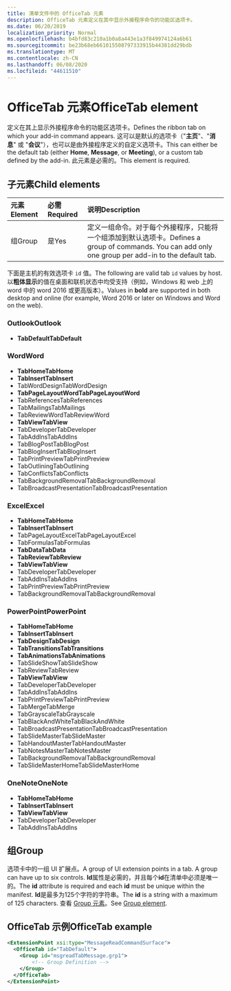 ```yaml
---
title: 清单文件中的 OfficeTab 元素
description: OfficeTab 元素定义在其中显示外接程序命令的功能区选项卡。
ms.date: 06/20/2019
localization_priority: Normal
ms.openlocfilehash: b4bfd83c210a1b0a8a443e1a3f849974124a6b61
ms.sourcegitcommit: be23b68eb661015508797333915b44381dd29bdb
ms.translationtype: MT
ms.contentlocale: zh-CN
ms.lasthandoff: 06/08/2020
ms.locfileid: "44611510"
---
```

# <a name="officetab-element"></a><span data-ttu-id="59c90-103">OfficeTab 元素</span><span class="sxs-lookup"><span data-stu-id="59c90-103">OfficeTab element</span></span>

<span data-ttu-id="59c90-104">定义在其上显示外接程序命令的功能区选项卡。</span><span class="sxs-lookup"><span data-stu-id="59c90-104">Defines the ribbon tab on which your add-in command appears.</span></span> <span data-ttu-id="59c90-105">这可以是默认的选项卡（"**主页**"、"**消息**" 或 "**会议**"），也可以是由外接程序定义的自定义选项卡。</span><span class="sxs-lookup"><span data-stu-id="59c90-105">This can either be the default tab (either **Home**, **Message**, or **Meeting**), or a custom tab defined by the add-in.</span></span> <span data-ttu-id="59c90-106">此元素是必需的。</span><span class="sxs-lookup"><span data-stu-id="59c90-106">This element is required.</span></span>

## <a name="child-elements"></a><span data-ttu-id="59c90-107">子元素</span><span class="sxs-lookup"><span data-stu-id="59c90-107">Child elements</span></span>

|  <span data-ttu-id="59c90-108">元素</span><span class="sxs-lookup"><span data-stu-id="59c90-108">Element</span></span> |  <span data-ttu-id="59c90-109">必需</span><span class="sxs-lookup"><span data-stu-id="59c90-109">Required</span></span>  |  <span data-ttu-id="59c90-110">说明</span><span class="sxs-lookup"><span data-stu-id="59c90-110">Description</span></span>  |
|:-----|:-----|:-----|
|  <span data-ttu-id="59c90-111">组</span><span class="sxs-lookup"><span data-stu-id="59c90-111">Group</span></span>      | <span data-ttu-id="59c90-112">是</span><span class="sxs-lookup"><span data-stu-id="59c90-112">Yes</span></span> |  <span data-ttu-id="59c90-p102">定义一组命令。对于每个外接程序，只能将一个组添加到默认选项卡。</span><span class="sxs-lookup"><span data-stu-id="59c90-p102">Defines a group of commands. You can add only one group per add-in to the default tab.</span></span>  |

<span data-ttu-id="59c90-115">下面是主机的有效选项卡 `id` 值。</span><span class="sxs-lookup"><span data-stu-id="59c90-115">The following are valid tab `id` values by host.</span></span> <span data-ttu-id="59c90-116">以**粗体显示**的值在桌面和联机状态中均受支持（例如，Windows 和 web 上的 word 中的 word 2016 或更高版本）。</span><span class="sxs-lookup"><span data-stu-id="59c90-116">Values in **bold** are supported in both desktop and online (for example, Word 2016 or later on Windows and Word on the web).</span></span>

### <a name="outlook"></a><span data-ttu-id="59c90-117">Outlook</span><span class="sxs-lookup"><span data-stu-id="59c90-117">Outlook</span></span>

- <span data-ttu-id="59c90-118">**TabDefault**</span><span class="sxs-lookup"><span data-stu-id="59c90-118">**TabDefault**</span></span>

### <a name="word"></a><span data-ttu-id="59c90-119">Word</span><span class="sxs-lookup"><span data-stu-id="59c90-119">Word</span></span>

- <span data-ttu-id="59c90-120">**TabHome**</span><span class="sxs-lookup"><span data-stu-id="59c90-120">**TabHome**</span></span>
- <span data-ttu-id="59c90-121">**TabInsert**</span><span class="sxs-lookup"><span data-stu-id="59c90-121">**TabInsert**</span></span>
- <span data-ttu-id="59c90-122">TabWordDesign</span><span class="sxs-lookup"><span data-stu-id="59c90-122">TabWordDesign</span></span>
- <span data-ttu-id="59c90-123">**TabPageLayoutWord**</span><span class="sxs-lookup"><span data-stu-id="59c90-123">**TabPageLayoutWord**</span></span>
- <span data-ttu-id="59c90-124">TabReferences</span><span class="sxs-lookup"><span data-stu-id="59c90-124">TabReferences</span></span>
- <span data-ttu-id="59c90-125">TabMailings</span><span class="sxs-lookup"><span data-stu-id="59c90-125">TabMailings</span></span>
- <span data-ttu-id="59c90-126">TabReviewWord</span><span class="sxs-lookup"><span data-stu-id="59c90-126">TabReviewWord</span></span>
- <span data-ttu-id="59c90-127">**TabView**</span><span class="sxs-lookup"><span data-stu-id="59c90-127">**TabView**</span></span>
- <span data-ttu-id="59c90-128">TabDeveloper</span><span class="sxs-lookup"><span data-stu-id="59c90-128">TabDeveloper</span></span>
- <span data-ttu-id="59c90-129">TabAddIns</span><span class="sxs-lookup"><span data-stu-id="59c90-129">TabAddIns</span></span>
- <span data-ttu-id="59c90-130">TabBlogPost</span><span class="sxs-lookup"><span data-stu-id="59c90-130">TabBlogPost</span></span>
- <span data-ttu-id="59c90-131">TabBlogInsert</span><span class="sxs-lookup"><span data-stu-id="59c90-131">TabBlogInsert</span></span>
- <span data-ttu-id="59c90-132">TabPrintPreview</span><span class="sxs-lookup"><span data-stu-id="59c90-132">TabPrintPreview</span></span>
- <span data-ttu-id="59c90-133">TabOutlining</span><span class="sxs-lookup"><span data-stu-id="59c90-133">TabOutlining</span></span>
- <span data-ttu-id="59c90-134">TabConflicts</span><span class="sxs-lookup"><span data-stu-id="59c90-134">TabConflicts</span></span>
- <span data-ttu-id="59c90-135">TabBackgroundRemoval</span><span class="sxs-lookup"><span data-stu-id="59c90-135">TabBackgroundRemoval</span></span>
- <span data-ttu-id="59c90-136">TabBroadcastPresentation</span><span class="sxs-lookup"><span data-stu-id="59c90-136">TabBroadcastPresentation</span></span>

### <a name="excel"></a><span data-ttu-id="59c90-137">Excel</span><span class="sxs-lookup"><span data-stu-id="59c90-137">Excel</span></span>

- <span data-ttu-id="59c90-138">**TabHome**</span><span class="sxs-lookup"><span data-stu-id="59c90-138">**TabHome**</span></span>
- <span data-ttu-id="59c90-139">**TabInsert**</span><span class="sxs-lookup"><span data-stu-id="59c90-139">**TabInsert**</span></span>
- <span data-ttu-id="59c90-140">TabPageLayoutExcel</span><span class="sxs-lookup"><span data-stu-id="59c90-140">TabPageLayoutExcel</span></span>
- <span data-ttu-id="59c90-141">TabFormulas</span><span class="sxs-lookup"><span data-stu-id="59c90-141">TabFormulas</span></span>
- <span data-ttu-id="59c90-142">**TabData**</span><span class="sxs-lookup"><span data-stu-id="59c90-142">**TabData**</span></span>
- <span data-ttu-id="59c90-143">**TabReview**</span><span class="sxs-lookup"><span data-stu-id="59c90-143">**TabReview**</span></span>
- <span data-ttu-id="59c90-144">**TabView**</span><span class="sxs-lookup"><span data-stu-id="59c90-144">**TabView**</span></span>
- <span data-ttu-id="59c90-145">TabDeveloper</span><span class="sxs-lookup"><span data-stu-id="59c90-145">TabDeveloper</span></span>
- <span data-ttu-id="59c90-146">TabAddIns</span><span class="sxs-lookup"><span data-stu-id="59c90-146">TabAddIns</span></span>
- <span data-ttu-id="59c90-147">TabPrintPreview</span><span class="sxs-lookup"><span data-stu-id="59c90-147">TabPrintPreview</span></span>
- <span data-ttu-id="59c90-148">TabBackgroundRemoval</span><span class="sxs-lookup"><span data-stu-id="59c90-148">TabBackgroundRemoval</span></span> 

### <a name="powerpoint"></a><span data-ttu-id="59c90-149">PowerPoint</span><span class="sxs-lookup"><span data-stu-id="59c90-149">PowerPoint</span></span>

- <span data-ttu-id="59c90-150">**TabHome**</span><span class="sxs-lookup"><span data-stu-id="59c90-150">**TabHome**</span></span>
- <span data-ttu-id="59c90-151">**TabInsert**</span><span class="sxs-lookup"><span data-stu-id="59c90-151">**TabInsert**</span></span>
- <span data-ttu-id="59c90-152">**TabDesign**</span><span class="sxs-lookup"><span data-stu-id="59c90-152">**TabDesign**</span></span>
- <span data-ttu-id="59c90-153">**TabTransitions**</span><span class="sxs-lookup"><span data-stu-id="59c90-153">**TabTransitions**</span></span>
- <span data-ttu-id="59c90-154">**TabAnimations**</span><span class="sxs-lookup"><span data-stu-id="59c90-154">**TabAnimations**</span></span>
- <span data-ttu-id="59c90-155">TabSlideShow</span><span class="sxs-lookup"><span data-stu-id="59c90-155">TabSlideShow</span></span>
- <span data-ttu-id="59c90-156">TabReview</span><span class="sxs-lookup"><span data-stu-id="59c90-156">TabReview</span></span>
- <span data-ttu-id="59c90-157">**TabView**</span><span class="sxs-lookup"><span data-stu-id="59c90-157">**TabView**</span></span>
- <span data-ttu-id="59c90-158">TabDeveloper</span><span class="sxs-lookup"><span data-stu-id="59c90-158">TabDeveloper</span></span>
- <span data-ttu-id="59c90-159">TabAddIns</span><span class="sxs-lookup"><span data-stu-id="59c90-159">TabAddIns</span></span>
- <span data-ttu-id="59c90-160">TabPrintPreview</span><span class="sxs-lookup"><span data-stu-id="59c90-160">TabPrintPreview</span></span>
- <span data-ttu-id="59c90-161">TabMerge</span><span class="sxs-lookup"><span data-stu-id="59c90-161">TabMerge</span></span>
- <span data-ttu-id="59c90-162">TabGrayscale</span><span class="sxs-lookup"><span data-stu-id="59c90-162">TabGrayscale</span></span>
- <span data-ttu-id="59c90-163">TabBlackAndWhite</span><span class="sxs-lookup"><span data-stu-id="59c90-163">TabBlackAndWhite</span></span>
- <span data-ttu-id="59c90-164">TabBroadcastPresentation</span><span class="sxs-lookup"><span data-stu-id="59c90-164">TabBroadcastPresentation</span></span>
- <span data-ttu-id="59c90-165">TabSlideMaster</span><span class="sxs-lookup"><span data-stu-id="59c90-165">TabSlideMaster</span></span>
- <span data-ttu-id="59c90-166">TabHandoutMaster</span><span class="sxs-lookup"><span data-stu-id="59c90-166">TabHandoutMaster</span></span>
- <span data-ttu-id="59c90-167">TabNotesMaster</span><span class="sxs-lookup"><span data-stu-id="59c90-167">TabNotesMaster</span></span>
- <span data-ttu-id="59c90-168">TabBackgroundRemoval</span><span class="sxs-lookup"><span data-stu-id="59c90-168">TabBackgroundRemoval</span></span>
- <span data-ttu-id="59c90-169">TabSlideMasterHome</span><span class="sxs-lookup"><span data-stu-id="59c90-169">TabSlideMasterHome</span></span>

### <a name="onenote"></a><span data-ttu-id="59c90-170">OneNote</span><span class="sxs-lookup"><span data-stu-id="59c90-170">OneNote</span></span>

- <span data-ttu-id="59c90-171">**TabHome**</span><span class="sxs-lookup"><span data-stu-id="59c90-171">**TabHome**</span></span>
- <span data-ttu-id="59c90-172">**TabInsert**</span><span class="sxs-lookup"><span data-stu-id="59c90-172">**TabInsert**</span></span>
- <span data-ttu-id="59c90-173">**TabView**</span><span class="sxs-lookup"><span data-stu-id="59c90-173">**TabView**</span></span>
- <span data-ttu-id="59c90-174">TabDeveloper</span><span class="sxs-lookup"><span data-stu-id="59c90-174">TabDeveloper</span></span>
- <span data-ttu-id="59c90-175">TabAddIns</span><span class="sxs-lookup"><span data-stu-id="59c90-175">TabAddIns</span></span>

## <a name="group"></a><span data-ttu-id="59c90-176">组</span><span class="sxs-lookup"><span data-stu-id="59c90-176">Group</span></span>

<span data-ttu-id="59c90-177">选项卡中的一组 UI 扩展点。</span><span class="sxs-lookup"><span data-stu-id="59c90-177">A group of UI extension points in a tab. A group can have up to six controls.</span></span> <span data-ttu-id="59c90-178">**Id**属性是必需的，并且每个**id**在清单中必须是唯一的。</span><span class="sxs-lookup"><span data-stu-id="59c90-178">The **id** attribute is required and each **id** must be unique within the manifest.</span></span> <span data-ttu-id="59c90-179">**Id**是最多为125个字符的字符串。</span><span class="sxs-lookup"><span data-stu-id="59c90-179">The **id** is a string with a maximum of 125 characters.</span></span> <span data-ttu-id="59c90-180">查看 [Group 元素](group.md)。</span><span class="sxs-lookup"><span data-stu-id="59c90-180">See [Group element](group.md).</span></span>

## <a name="officetab-example"></a><span data-ttu-id="59c90-181">OfficeTab 示例</span><span class="sxs-lookup"><span data-stu-id="59c90-181">OfficeTab example</span></span>

```xml
<ExtensionPoint xsi:type="MessageReadCommandSurface">
  <OfficeTab id="TabDefault">
    <Group id="msgreadTabMessage.grp1">
        <!-- Group Definition -->
    </Group>
  </OfficeTab>
</ExtensionPoint>
```
